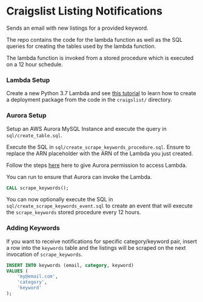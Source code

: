 # Craigslist Listing Notifications
Sends an email with new listings for a provided keyword.

The repo contains the code for the lambda function as well as the
SQL queries for creating the tables used by the lambda function.

The lambda function is invoked from a stored procedure which is
executed on a 12 hour schedule.

### Lambda Setup
Create a new Python 3.7 Lambda and see [this tutorial](https://docs.aws.amazon.com/lambda/latest/dg/python-package.html) to learn how to create a deployment package from
the code in the `craigslist/` directory.

### Aurora Setup
Setup an AWS Aurora MySQL Instance and execute the query in `sql/create_table.sql`.

Execute the SQL in `sql/create_scrape_keywords_procedure.sql`. Ensure to replace the
ARN placeholder with the ARN of the Lambda you just created.

Follow the steps [here](https://docs.aws.amazon.com/AmazonRDS/latest/AuroraUserGuide/AuroraMySQL.Integrating.Lambda.html) here to give Aurora permission to access Lambda.

You can run to ensure that Aurora can invoke the Lambda.
```sql
CALL scrape_keywords();
```

You can now optionally execute the SQL in `sql/create_scrape_keywords_event.sql` to create
an event that will execute the `scrape_keywords` stored procedure every 12 hours.

### Adding Keywords
If you want to receive notifications for specific category/keyword pair, insert a row
into the `keywords` table and the listings will be scraped on the next invocation of
`scrape_keywords`.

```sql
INSERT INTO keywords (email, category, keyword)
VALUES (
    'my@email.com',
    'category',
    'keyword'
);
```

